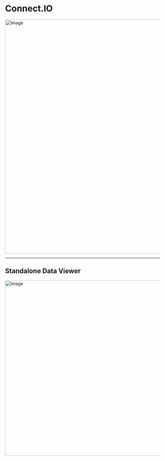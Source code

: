 # Connect.IO

<img width="867" height="762" alt="Image" src="https://github.com/user-attachments/assets/1277ad88-ea7f-4635-abf7-887cef9548fc" />

---

## Standalone Data Viewer
<img width="1601" height="571" alt="Image" src="https://github.com/user-attachments/assets/ebfe6cd2-f55b-4a41-b9cb-1daf8595ab02" />
